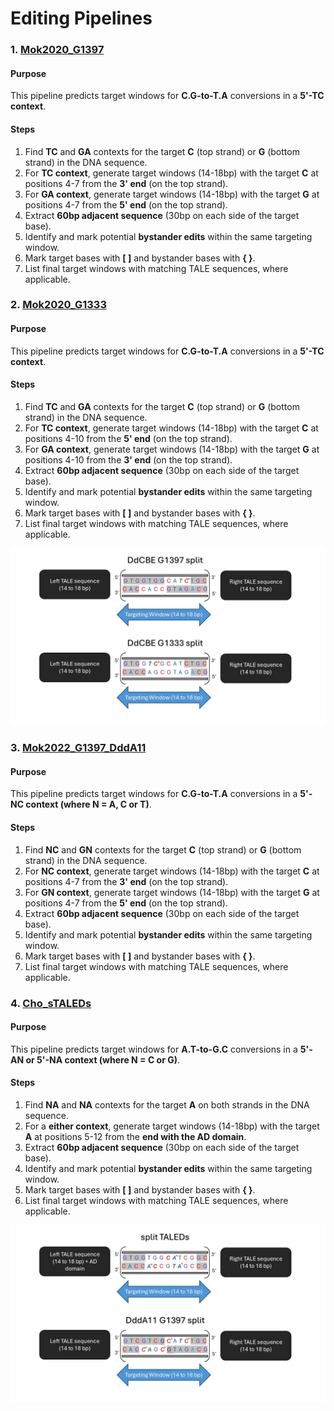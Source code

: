 # Editing Pipelines

### 1. [Mok2020_G1397](https://www.nature.com/articles/s41586-020-2477-4)

#### Purpose
This pipeline predicts target windows for **C.G-to-T.A** conversions in a **5'-TC context**.
#### Steps
1. Find **TC** and **GA** contexts for the target **C** (top strand) or **G** (bottom strand) in the DNA sequence.
2. For **TC context**, generate target windows (14-18bp) with the target **C** at positions 4-7 from the **3' end** (on the top strand).
3. For **GA context**, generate target windows (14-18bp) with the target **G** at positions 4-7 from the **5' end** (on the top strand).
4. Extract **60bp adjacent sequence** (30bp on each side of the target base).
5. Identify and mark potential **bystander edits** within the same targeting window.
6. Mark target bases with **[ ]** and bystander bases with **{ }**.
7. List final target windows with matching TALE sequences, where applicable.

### 2. [Mok2020_G1333](https://www.nature.com/articles/s41586-020-2477-4)

#### Purpose
This pipeline predicts target windows for **C.G-to-T.A** conversions in a **5'-TC context**.
#### Steps
1. Find **TC** and **GA** contexts for the target **C** (top strand) or **G** (bottom strand) in the DNA sequence.
2. For **TC context**, generate target windows (14-18bp) with the target **C** at positions 4-10 from the **5' end** (on the top strand).
3. For **GA context**, generate target windows (14-18bp) with the target **G** at positions 4-10 from the **3' end** (on the top strand).
4. Extract **60bp adjacent sequence** (30bp on each side of the target base).
5. Identify and mark potential **bystander edits** within the same targeting window.
6. Mark target bases with **[ ]** and bystander bases with **{ }**.
7. List final target windows with matching TALE sequences, where applicable.

![Rough workflow](../imgs/Slide1.JPG)

### 3. [Mok2022_G1397_DddA11](https://www.nature.com/articles/s41587-022-01256-8)

#### Purpose
This pipeline predicts target windows for **C.G-to-T.A** conversions in a **5'-NC context (where N = A, C or T)**.
#### Steps
1. Find **NC** and **GN** contexts for the target **C** (top strand) or **G** (bottom strand) in the DNA sequence.
2. For **NC context**, generate target windows (14-18bp) with the target **C** at positions 4-7 from the **3' end** (on the top strand).
3. For **GN context**, generate target windows (14-18bp) with the target **G** at positions 4-7 from the **5' end** (on the top strand).
4. Extract **60bp adjacent sequence** (30bp on each side of the target base).
5. Identify and mark potential **bystander edits** within the same targeting window.
6. Mark target bases with **[ ]** and bystander bases with **{ }**.
7. List final target windows with matching TALE sequences, where applicable.
   
### 4. [Cho_sTALEDs](https://pubmed.ncbi.nlm.nih.gov/35472302/)
#### Purpose
This pipeline predicts target windows for **A.T-to-G.C** conversions in a **5'-AN or 5'-NA context (where N = C or G)**.
#### Steps
1. Find **NA** and **NA** contexts for the target **A** on both strands in the DNA sequence.
2. For a **either context**, generate target windows (14-18bp) with the target **A** at positions 5-12 from the **end with the AD domain**.
3. Extract **60bp adjacent sequence** (30bp on each side of the target base).
4. Identify and mark potential **bystander edits** within the same targeting window.
5. Mark target bases with **[ ]** and bystander bases with **{ }**.
6. List final target windows with matching TALE sequences, where applicable.

![Rough workflow](../imgs/Slide2.JPG)
